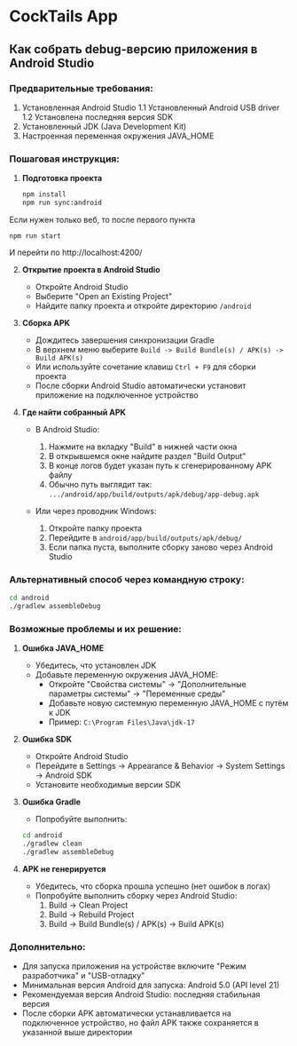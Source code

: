 # CockTails App

## Как собрать debug-версию приложения в Android Studio

### Предварительные требования:
1. Установленная Android Studio
    1.1 Установленный Android USB driver
    1.2 Установлена последняя версия SDK
2. Установленный JDK (Java Development Kit)
3. Настроенная переменная окружения JAVA_HOME

### Пошаговая инструкция:

1. **Подготовка проекта**
   ```bash
   npm install
   npm run sync:android
   ```
Если нужен только веб, то после первого пункта 

  ```
  npm run start
  ```
И перейти по http://localhost:4200/

2. **Открытие проекта в Android Studio**
   - Откройте Android Studio
   - Выберите "Open an Existing Project"
   - Найдите папку проекта и откройте директорию `/android`

3. **Сборка APK**
   - Дождитесь завершения синхронизации Gradle
   - В верхнем меню выберите `Build -> Build Bundle(s) / APK(s) -> Build APK(s)`
   - Или используйте сочетание клавиш `Ctrl + F9` для сборки проекта
   - После сборки Android Studio автоматически установит приложение на подключенное устройство

4. **Где найти собранный APK**
   - В Android Studio:
     1. Нажмите на вкладку "Build" в нижней части окна
     2. В открывшемся окне найдите раздел "Build Output"
     3. В конце логов будет указан путь к сгенерированному APK файлу
     4. Обычно путь выглядит так: `.../android/app/build/outputs/apk/debug/app-debug.apk`
   
   - Или через проводник Windows:
     1. Откройте папку проекта
     2. Перейдите в `android/app/build/outputs/apk/debug/`
     3. Если папка пуста, выполните сборку заново через Android Studio

### Альтернативный способ через командную строку:
```bash
cd android
./gradlew assembleDebug
```

### Возможные проблемы и их решение:

1. **Ошибка JAVA_HOME**
   - Убедитесь, что установлен JDK
   - Добавьте переменную окружения JAVA_HOME:
     - Откройте "Свойства системы" -> "Дополнительные параметры системы" -> "Переменные среды"
     - Добавьте новую системную переменную JAVA_HOME с путём к JDK
     - Пример: `C:\Program Files\Java\jdk-17`

2. **Ошибка SDK**
   - Откройте Android Studio
   - Перейдите в Settings -> Appearance & Behavior -> System Settings -> Android SDK
   - Установите необходимые версии SDK

3. **Ошибка Gradle**
   - Попробуйте выполнить:
   ```bash
   cd android
   ./gradlew clean
   ./gradlew assembleDebug
   ```

4. **APK не генерируется**
   - Убедитесь, что сборка прошла успешно (нет ошибок в логах)
   - Попробуйте выполнить сборку через Android Studio:
     1. Build -> Clean Project
     2. Build -> Rebuild Project
     3. Build -> Build Bundle(s) / APK(s) -> Build APK(s)

### Дополнительно:
- Для запуска приложения на устройстве включите "Режим разработчика" и "USB-отладку"
- Минимальная версия Android для запуска: Android 5.0 (API level 21)
- Рекомендуемая версия Android Studio: последняя стабильная версия
- После сборки APK автоматически устанавливается на подключенное устройство, но файл APK также сохраняется в указанной выше директории

